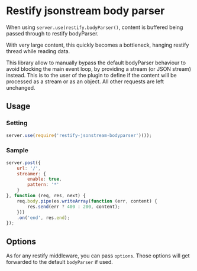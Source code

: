 Restify jsonstream body parser
==============================

When using `server.use(restify.bodyParser()`, content is buffered being passed through to restify bodyParser.

With very large content, this quickly becomes a bottleneck, hanging restify thread while reading data.

This library allow to manually bypass the default bodyParser behaviour to avoid blocking the main event loop, by providing a stream (or JSON stream) instead.
This is to the user of the plugin to define if the content will be processed as a stream or as an object.
All other requests are left unchanged.

## Usage

### Setting
```javascript
server.use(require('restify-jsonstream-bodyparser')());
```

### Sample
```javascript
server.post({
    url: '/',
    streamer: {
        enable: true,
        pattern: '*'
    }
}, function (req, res, next) {
    req.body.pipe(es.writeArray(function (err, content) {
        res.send(err ? 400 : 200, content);
    }))
    .on('end', res.end);
});
```

## Options
As for any restify middleware, you can pass `options`.
Those options will get forwarded to the default `bodyParser` if used.
